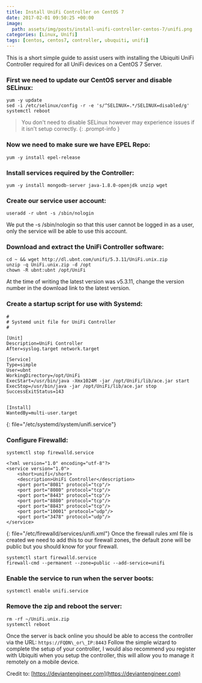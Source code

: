 ```yaml
---
title: Install UniFi Controller on CentOS 7
date: 2017-02-01 09:50:25 +00:00
image:
  path: assets/img/posts/install-unifi-controller-centos-7/unifi.png
categories: [Linux, Unifi]
tags: [centos, centos7, controller, ubuquiti, unifi]
---
```

This is a short simple guide to assist users with installing the Ubiquiti UniFi Controller required for all UniFi devices on a CentOS 7 Server.

<!--more-->

### First we need to update our CentOS server and disable SELinux:

```shell
yum -y update
sed -i /etc/selinux/config -r -e 's/^SELINUX=.*/SELINUX=disabled/g'
systemctl reboot
```

> You don't need to disable SELinux however may experience issues if it isn't setup correctly.
{: .prompt-info }

### Now we need to make sure we have EPEL Repo:

```shell
yum -y install epel-release
```

### Install services required by the Controller:

```shell
yum -y install mongodb-server java-1.8.0-openjdk unzip wget
```

### Create our service user account:

```shell
useradd -r ubnt -s /sbin/nologin
```

We put the -s /sbin/nologin so that this user cannot be logged in as a user, only the service will be able to use this account.

### Download and extract the UniFi Controller software:

```shell
cd ~ && wget http://dl.ubnt.com/unifi/5.3.11/UniFi.unix.zip
unzip -q UniFi.unix.zip -d /opt
chown -R ubnt:ubnt /opt/UniFi
```

At the time of writing the latest version was v5.3.11, change the version number in the download link to the latest version.

### Create a startup script for use with Systemd:



```shell
#
# Systemd unit file for UniFi Controller
#

[Unit]
Description=UniFi Controller
After=syslog.target network.target

[Service]
Type=simple
User=ubnt
WorkingDirectory=/opt/UniFi
ExecStart=/usr/bin/java -Xmx1024M -jar /opt/UniFi/lib/ace.jar start
ExecStop=/usr/bin/java -jar /opt/UniFi/lib/ace.jar stop
SuccessExitStatus=143


[Install]
WantedBy=multi-user.target
```
{: file="/etc/systemd/system/unifi.service"}

### Configure Firewalld:

```shell
systemctl stop firewalld.service
```

```shell
<?xml version="1.0" encoding="utf-8"?>
<service version="1.0">
    <short>unifi</short>
    <description>UniFi Controller</description>
    <port port="8081" protocol="tcp"/>
    <port port="8080" protocol="tcp"/>
    <port port="8443" protocol="tcp"/>
    <port port="8880" protocol="tcp"/>
    <port port="8843" protocol="tcp"/>
    <port port="10001" protocol="udp"/>
    <port port="3478" protocol="udp"/>
</service>
```
{: file="/etc/firewalld/services/unifi.xml"}
Once the firewall rules xml file is created we need to add this to our firewall zones, the default zone will be public but you should know for your firewall.

```shell
systemctl start firewalld.service
firewall-cmd --permanent --zone=public --add-service=unifi
```

### Enable the service to run when the server boots:

```shell
systemctl enable unifi.service
```

### Remove the zip and reboot the server:

```shell
rm -rf ~/UniFi.unix.zip
systemctl reboot
```

Once the server is back online you should be able to access the controller via the URL: `https://FQDN\_or\_IP:8443` Follow the simple wizard to complete the setup of your controller, I would also recommend you register with Ubiquiti when you setup the controller, this will allow you to manage it remotely on a mobile device.

Credit to: [https://deviantengineer.com](https://deviantengineer.com)
